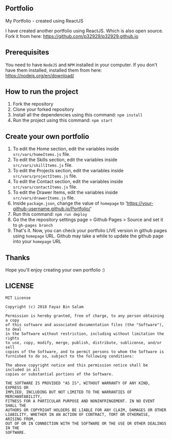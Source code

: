 ## Portfolio
My Portfolio - created using ReactJS

I have created another portfolio using ReactJS. Which is also open source. Fork it from here: https://github.com/p32929/p32929.github.io

## Prerequisites
You need to have `NodeJS` and `NPM` installed in your computer.
If you don't have them installed, installed them from here: https://nodejs.org/en/download/

## How to run the project
1. Fork the repository
2. Clone your forked repository
3. Install all the dependencies using this command:
`npm install`
4. Run the project using this command:
`npm start`

## Create your own portfolio
1. To edit the Home section, edit the variables inside `src/vars/homeItems.js` file.
2. To edit the Skills section, edit the variables inside `src/vars/skillItems.js` file.
3. To edit the Projects section, edit the variables inside `src/vars/projectItems.js` file.
4. To edit the Contact section, edit the variables inside `src/vars/contactItems.js` file.
5. To edit the Drawer Items, edit the variables inside `src/vars/drawerItems.js` file.
6. Inside `package.json`, change the value of `homepage` to 'https://your-github-username.github.io/Portfolio/'
7. Run this command: `npm run deploy`
8. Go the the repository settings page > Github Pages > Source and set it to `gh-pages branch`
9. That's it. Now, you can check your portfolio LIVE version in github pages using `homepage` URL. Github may take a while to update the github page into your `homepage` URL

## Thanks
Hope you'll enjoy creating your own portfolio :)

## LICENSE
```
MIT License

Copyright (c) 2018 Fayaz Bin Salam

Permission is hereby granted, free of charge, to any person obtaining a copy
of this software and associated documentation files (the "Software"), to deal
in the Software without restriction, including without limitation the rights
to use, copy, modify, merge, publish, distribute, sublicense, and/or sell
copies of the Software, and to permit persons to whom the Software is
furnished to do so, subject to the following conditions:

The above copyright notice and this permission notice shall be included in all
copies or substantial portions of the Software.

THE SOFTWARE IS PROVIDED "AS IS", WITHOUT WARRANTY OF ANY KIND, EXPRESS OR
IMPLIED, INCLUDING BUT NOT LIMITED TO THE WARRANTIES OF MERCHANTABILITY,
FITNESS FOR A PARTICULAR PURPOSE AND NONINFRINGEMENT. IN NO EVENT SHALL THE
AUTHORS OR COPYRIGHT HOLDERS BE LIABLE FOR ANY CLAIM, DAMAGES OR OTHER
LIABILITY, WHETHER IN AN ACTION OF CONTRACT, TORT OR OTHERWISE, ARISING FROM,
OUT OF OR IN CONNECTION WITH THE SOFTWARE OR THE USE OR OTHER DEALINGS IN THE
SOFTWARE.
```
